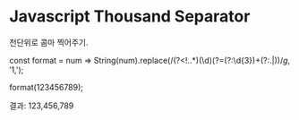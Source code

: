 # Javascript Thousand Separator
천단위로 콤마 찍어주기.


const format = num =>
    String(num).replace(/(?<!\..*)(\d)(?=(?:\d{3})+(?:\.|$))/g, '$1,');

format(123456789);

결과: 123,456,789

